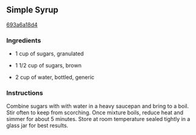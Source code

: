 ## Simple Syrup

[693a6a18d4](http://www.food.com/recipe/simple-syrup-320505)

### Ingredients

 - 1 cup of sugars, granulated

 - 1 1/2 cup of sugars, brown

 - 2 cup of water, bottled, generic

### Instructions

Combine sugars with with water in a heavy saucepan and bring to a boil. Stir often to keep from scorching. Once mixture boils, reduce heat and simmer for about 5 minutes. Store at room temperature sealed tightly in a glass jar for best results.